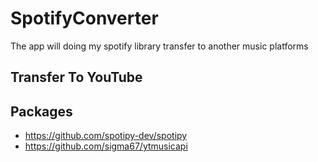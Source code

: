 # SpotifyConverter
The app will doing my spotify library transfer to another music platforms


## Transfer To YouTube


## Packages
- https://github.com/spotipy-dev/spotipy
- https://github.com/sigma67/ytmusicapi
